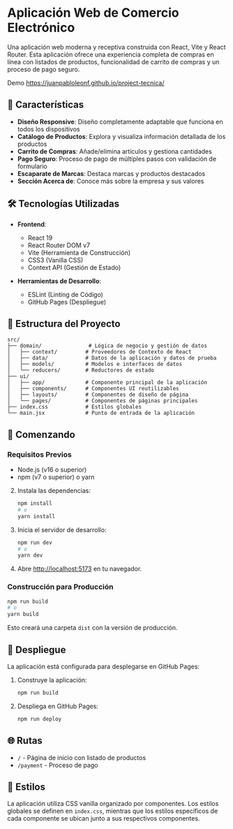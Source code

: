 # Aplicación Web de Comercio Electrónico

Una aplicación web moderna y receptiva construida con React, Vite y React Router. Esta aplicación ofrece una experiencia completa de compras en línea con listados de productos, funcionalidad de carrito de compras y un proceso de pago seguro.

Demo <https://juanpabloleonf.github.io/project-tecnica/>

## 🚀 Características

- **Diseño Responsive**: Diseño completamente adaptable que funciona en todos los dispositivos
- **Catálogo de Productos**: Explora y visualiza información detallada de los productos
- **Carrito de Compras**: Añade/elimina artículos y gestiona cantidades
- **Pago Seguro**: Proceso de pago de múltiples pasos con validación de formulario
- **Escaparate de Marcas**: Destaca marcas y productos destacados
- **Sección Acerca de**: Conoce más sobre la empresa y sus valores

## 🛠️ Tecnologías Utilizadas

- **Frontend**:
  - React 19
  - React Router DOM v7
  - Vite (Herramienta de Construcción)
  - CSS3 (Vanilla CSS)
  - Context API (Gestión de Estado)

- **Herramientas de Desarrollo**:
  - ESLint (Linting de Código)
  - GitHub Pages (Despliegue)

## 📂 Estructura del Proyecto

```
src/
├── domain/               # Lógica de negocio y gestión de datos
│   ├── context/         # Proveedores de Contexto de React
│   ├── data/            # Datos de la aplicación y datos de prueba
│   ├── models/          # Modelos e interfaces de datos
│   └── reducers/        # Reductores de estado
├── ui/
│   ├── app/             # Componente principal de la aplicación
│   ├── components/      # Componentes UI reutilizables
│   ├── layouts/         # Componentes de diseño de página
│   └── pages/           # Componentes de páginas principales
├── index.css            # Estilos globales
└── main.jsx             # Punto de entrada de la aplicación
```

## 🚀 Comenzando

### Requisitos Previos

- Node.js (v16 o superior)
- npm (v7 o superior) o yarn


2. Instala las dependencias:
   ```bash
   npm install
   # o
   yarn install
   ```

3. Inicia el servidor de desarrollo:
   ```bash
   npm run dev
   # o
   yarn dev
   ```

4. Abre [http://localhost:5173](http://localhost:5173) en tu navegador.

### Construcción para Producción

```bash
npm run build
# o
yarn build
```

Esto creará una carpeta `dist` con la versión de producción.

## 🚀 Despliegue

La aplicación está configurada para desplegarse en GitHub Pages:

1. Construye la aplicación:
   ```bash
   npm run build
   ```

2. Despliega en GitHub Pages:
   ```bash
   npm run deploy
   ```

## 🌐 Rutas

- `/` - Página de inicio con listado de productos
- `/payment` - Proceso de pago

## 🎨 Estilos

La aplicación utiliza CSS vanilla organizado por componentes. Los estilos globales se definen en `index.css`, mientras que los estilos específicos de cada componente se ubican junto a sus respectivos componentes.
